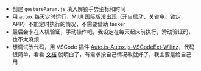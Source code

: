 - 创建 `gestureParam.js` 填入解锁手势坐标和时间
- 用 `autox` 每天定时运行，MIUI 国际版没出现（开自启动、关省电、锁定 APP）不能定时执行的情况，不需要借助 tasker
- 最后会卡在人机验证，手动操作吧，我设定在每天起床前执行，滑动验证码，也不太麻烦
- 想调试改代码，用 VSCode 插件 [Auto.js-Autox.js-VSCodeExt-Wilinz](https://marketplace.visualstudio.com/items?itemName=wilinz.autoxjs-ext)，代码很简单，看看 [文档](http://doc.autoxjs.com) 就明白了，有需求按自己情况改就好了，我主要是给自己用

